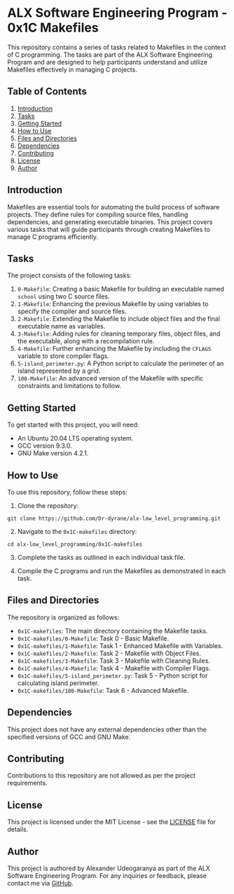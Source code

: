 # ALX Software Engineering Program - 0x1C Makefiles

This repository contains a series of tasks related to Makefiles in the context of C programming. The tasks are part of the ALX Software Engineering Program and are designed to help participants understand and utilize Makefiles effectively in managing C projects.

## Table of Contents

1. [Introduction](#introduction)
2. [Tasks](#tasks)
3. [Getting Started](#getting-started)
4. [How to Use](#how-to-use)
5. [Files and Directories](#files-and-directories)
6. [Dependencies](#dependencies)
7. [Contributing](#contributing)
8. [License](#license)
9. [Author](#author)

## Introduction

Makefiles are essential tools for automating the build process of software projects. They define rules for compiling source files, handling dependencies, and generating executable binaries. This project covers various tasks that will guide participants through creating Makefiles to manage C programs efficiently.

## Tasks

The project consists of the following tasks:

1. `0-Makefile`: Creating a basic Makefile for building an executable named `school` using two C source files.
2. `1-Makefile`: Enhancing the previous Makefile by using variables to specify the compiler and source files.
3. `2-Makefile`: Extending the Makefile to include object files and the final executable name as variables.
4. `3-Makefile`: Adding rules for cleaning temporary files, object files, and the executable, along with a recompilation rule.
5. `4-Makefile`: Further enhancing the Makefile by including the `CFLAGS` variable to store compiler flags.
6. `5-island_perimeter.py`: A Python script to calculate the perimeter of an island represented by a grid.
7. `100-Makefile`: An advanced version of the Makefile with specific constraints and limitations to follow.

## Getting Started

To get started with this project, you will need:

- An Ubuntu 20.04 LTS operating system.
- GCC version 9.3.0.
- GNU Make version 4.2.1.

## How to Use

To use this repository, follow these steps:

1. Clone the repository:

```
git clone https://github.com/Dr-dyrane/alx-low_level_programming.git
```

2. Navigate to the `0x1C-makefiles` directory:

```
cd alx-low_level_programming/0x1C-makefiles
```

3. Complete the tasks as outlined in each individual task file.

4. Compile the C programs and run the Makefiles as demonstrated in each task.

## Files and Directories

The repository is organized as follows:

- `0x1C-makefiles`: The main directory containing the Makefile tasks.
- `0x1C-makefiles/0-Makefile`: Task 0 - Basic Makefile.
- `0x1C-makefiles/1-Makefile`: Task 1 - Enhanced Makefile with Variables.
- `0x1C-makefiles/2-Makefile`: Task 2 - Makefile with Object Files.
- `0x1C-makefiles/3-Makefile`: Task 3 - Makefile with Cleaning Rules.
- `0x1C-makefiles/4-Makefile`: Task 4 - Makefile with Compiler Flags.
- `0x1C-makefiles/5-island_perimeter.py`: Task 5 - Python script for calculating island perimeter.
- `0x1C-makefiles/100-Makefile`: Task 6 - Advanced Makefile.

## Dependencies

This project does not have any external dependencies other than the specified versions of GCC and GNU Make.

## Contributing

Contributions to this repository are not allowed as per the project requirements.

## License

This project is licensed under the MIT License - see the [LICENSE](LICENSE) file for details.

## Author

This project is authored by Alexander Udeogaranya as part of the ALX Software Engineering Program. For any inquiries or feedback, please contact me via [GitHub](https://github.com/Dr-dyrane).
